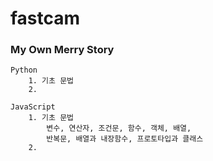 # fastcam
### My Own Merry Story

    Python
        1. 기초 문법 
        2. 

    JavaScript
        1. 기초 문법
            변수, 연산자, 조건문, 함수, 객체, 배열,
            반복문, 배열과 내장함수, 프로토타입과 클래스
        2.